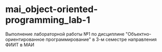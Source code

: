 # mai_object-oriented-programming_lab-1
Выполнение лабораторной работы №1 по дисциплине "Объектно-ориентированное программирование" в 3-м семестре направления ФИИТ в МАИ
